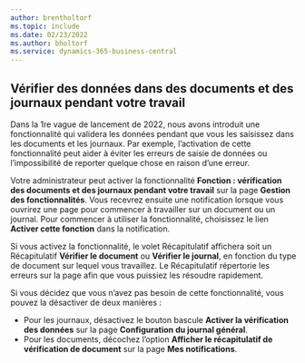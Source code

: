 ```yaml
---
author: brentholtorf
ms.topic: include
ms.date: 02/23/2022
ms.author: bholtorf
ms.service: dynamics-365-business-central
---
```

## Vérifier des données dans des documents et des journaux pendant votre travail

Dans la 1re vague de lancement de 2022, nous avons introduit une fonctionnalité qui validera les données pendant que vous les saisissez dans les documents et les journaux. Par exemple, l’activation de cette fonctionnalité peut aider à éviter les erreurs de saisie de données ou l’impossibilité de reporter quelque chose en raison d’une erreur. 

Votre administrateur peut activer la fonctionnalité **Fonction : vérification des documents et des journaux pendant votre travail** sur la page **Gestion des fonctionnalités**. Vous recevrez ensuite une notification lorsque vous ouvrirez une page pour commencer à travailler sur un document ou un journal. Pour commencer à utiliser la fonctionnalité, choisissez le lien **Activer cette fonction** dans la notification. 

Si vous activez la fonctionnalité, le volet Récapitulatif affichera soit un Récapitulatif **Vérifier le document** ou **Vérifier le journal**, en fonction du type de document sur lequel vous travaillez. Le Récapitulatif répertorie les erreurs sur la page afin que vous puissiez les résoudre rapidement.

Si vous décidez que vous n’avez pas besoin de cette fonctionnalité, vous pouvez la désactiver de deux manières :

* Pour les journaux, désactivez le bouton bascule **Activer la vérification des données** sur la page **Configuration du journal général**.
* Pour les documents, décochez l’option **Afficher le récapitulatif de vérification de document** sur la page **Mes notifications**.